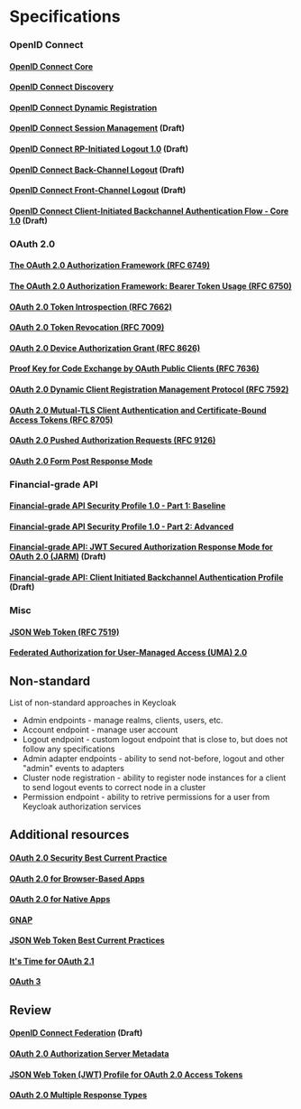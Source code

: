 Specifications
==============

### OpenID Connect

#### [OpenID Connect Core](http://openid.net/specs/openid-connect-core-1_0.html)

#### [OpenID Connect Discovery](https://openid.net/specs/openid-connect-discovery-1_0.html)

#### [OpenID Connect Dynamic Registration](http://openid.net/specs/openid-connect-registration-1_0.html)

#### [OpenID Connect Session Management](http://openid.net/specs/openid-connect-session-1_0.html) (Draft)

#### [OpenID Connect RP-Initiated Logout 1.0](https://openid.net/specs/openid-connect-rpinitiated-1_0.html) (Draft)

#### [OpenID Connect Back-Channel Logout](http://openid.net/specs/openid-connect-backchannel-1_0.html) (Draft)

#### [OpenID Connect Front-Channel Logout](http://openid.net/specs/openid-connect-frontchannel-1_0.html) (Draft)

#### [OpenID Connect Client-Initiated Backchannel Authentication Flow - Core 1.0](https://openid.net/specs/openid-client-initiated-backchannel-authentication-core-1_0.html) (Draft)


### OAuth 2.0

#### [The OAuth 2.0 Authorization Framework (RFC 6749)](https://datatracker.ietf.org/doc/html/rfc6749)

#### [The OAuth 2.0 Authorization Framework: Bearer Token Usage (RFC 6750)](https://tools.ietf.org/html/rfc6750)

#### [OAuth 2.0 Token Introspection (RFC 7662)](https://tools.ietf.org/html/rfc7662)

#### [OAuth 2.0 Token Revocation (RFC 7009)](https://tools.ietf.org/html/rfc7009)

#### [OAuth 2.0 Device Authorization Grant (RFC 8626)](https://oauth.net/2/device-flow/)

#### [Proof Key for Code Exchange by OAuth Public Clients (RFC 7636)](https://datatracker.ietf.org/doc/html/rfc7636)

#### [OAuth 2.0 Dynamic Client Registration Management Protocol (RFC 7592)](https://datatracker.ietf.org/doc/html/rfc7592)

#### [OAuth 2.0 Mutual-TLS Client Authentication and Certificate-Bound Access Tokens (RFC 8705)](https://datatracker.ietf.org/doc/html/rfc8705)

#### [OAuth 2.0 Pushed Authorization Requests (RFC 9126)](https://datatracker.ietf.org/doc/html/rfc9126)

#### [OAuth 2.0 Form Post Response Mode](https://openid.net/specs/oauth-v2-form-post-response-mode-1_0.html)


### Financial-grade API

#### [Financial-grade API Security Profile 1.0 - Part 1: Baseline](https://openid.net/specs/openid-financial-api-part-1-1_0-final.html)

#### [Financial-grade API Security Profile 1.0 - Part 2: Advanced](https://openid.net/specs/openid-financial-api-part-2-1_0.html)

#### [Financial-grade API: JWT Secured Authorization Response Mode for OAuth 2.0 (JARM)](https://openid.net/specs/openid-financial-api-jarm.html) (Draft)

#### [Financial-grade API: Client Initiated Backchannel Authentication Profile](https://openid.net/specs/openid-financial-api-ciba.html) (Draft)


### Misc

#### [JSON Web Token (RFC 7519)](https://tools.ietf.org/html/rfc7519)

#### [Federated Authorization for User-Managed Access (UMA) 2.0](https://docs.kantarainitiative.org/uma/wg/oauth-uma-federated-authz-2.0-09.html)


## Non-standard

List of non-standard approaches in Keycloak

* Admin endpoints - manage realms, clients, users, etc.
* Account endpoint - manage user account
* Logout endpoint - custom logout endpoint that is close to, but does not follow any specifications
* Admin adapter endpoints - ability to send not-before, logout and other "admin" events to adapters
* Cluster node registration - ability to register node instances for a client to send logout events to correct node in a cluster
* Permission endpoint - ability to retrive permissions for a user from Keycloak authorization services


## Additional resources

#### [OAuth 2.0 Security Best Current Practice](https://oauth.net/2/oauth-best-practice/)
#### [OAuth 2.0 for Browser-Based Apps](https://oauth.net/2/browser-based-apps/)
#### [OAuth 2.0 for Native Apps](https://tools.ietf.org/html/rfc8252)
#### [GNAP](https://oauth.net/gnap/)
#### [JSON Web Token Best Current Practices](https://tools.ietf.org/html/draft-ietf-oauth-jwt-bcp-07)
#### [It's Time for OAuth 2.1](https://aaronparecki.com/2019/12/12/21/its-time-for-oauth-2-dot-1)
#### [OAuth 3](https://oauth.net/3/)

## Review

#### [OpenID Connect Federation](http://openid.net/specs/openid-connect-federation-1_0.html) (Draft)
#### [OAuth 2.0 Authorization Server Metadata](https://tools.ietf.org/html/rfc8414)
#### [JSON Web Token (JWT) Profile for OAuth 2.0 Access Tokens](https://tools.ietf.org/html/draft-ietf-oauth-access-token-jwt-07)
#### [OAuth 2.0 Multiple Response Types](http://openid.net/specs/oauth-v2-multiple-response-types-1_0.html)